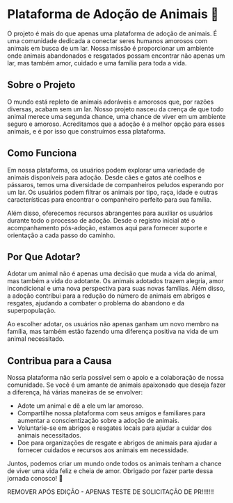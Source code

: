 # Plataforma de Adoção de Animais 🐾

O projeto é mais do que apenas uma plataforma de adoção de animais. É uma comunidade dedicada a conectar seres humanos amorosos com animais em busca de um lar. Nossa missão é proporcionar um ambiente onde animais abandonados e resgatados possam encontrar não apenas um lar, mas também amor, cuidado e uma família para toda a vida.

## Sobre o Projeto

O mundo está repleto de animais adoráveis e amorosos que, por razões diversas, acabam sem um lar. Nosso projeto nasceu da crença de que todo animal merece uma segunda chance, uma chance de viver em um ambiente seguro e amoroso. Acreditamos que a adoção é a melhor opção para esses animais, e é por isso que construímos essa plataforma.

## Como Funciona

Em nossa plataforma, os usuários podem explorar uma variedade de animais disponíveis para adoção. Desde cães e gatos até coelhos e pássaros, temos uma diversidade de companheiros peludos esperando por um lar. Os usuários podem filtrar os animais por tipo, raça, idade e outras características para encontrar o companheiro perfeito para sua família.

Além disso, oferecemos recursos abrangentes para auxiliar os usuários durante todo o processo de adoção. Desde o registro inicial até o acompanhamento pós-adoção, estamos aqui para fornecer suporte e orientação a cada passo do caminho.

## Por Que Adotar?

Adotar um animal não é apenas uma decisão que muda a vida do animal, mas também a vida do adotante. Os animais adotados trazem alegria, amor incondicional e uma nova perspectiva para suas novas famílias. Além disso, a adoção contribui para a redução do número de animais em abrigos e resgates, ajudando a combater o problema do abandono e da superpopulação.

Ao escolher adotar, os usuários não apenas ganham um novo membro na família, mas também estão fazendo uma diferença positiva na vida de um animal necessitado.

## Contribua para a Causa

Nossa plataforma não seria possível sem o apoio e a colaboração de nossa comunidade. Se você é um amante de animais apaixonado que deseja fazer a diferença, há várias maneiras de se envolver:

- Adote um animal e dê a ele um lar amoroso.
- Compartilhe nossa plataforma com seus amigos e familiares para aumentar a conscientização sobre a adoção de animais.
- Voluntarie-se em abrigos e resgates locais para ajudar a cuidar dos animais necessitados.
- Doe para organizações de resgate e abrigos de animais para ajudar a fornecer cuidados e recursos aos animais em necessidade.

Juntos, podemos criar um mundo onde todos os animais tenham a chance de viver uma vida feliz e cheia de amor. Obrigado por fazer parte dessa jornada conosco! 🐾


REMOVER APÓS EDIÇÃO - APENAS TESTE DE SOLICITAÇÃO DE PR!!!!!!!
